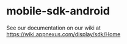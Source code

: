 mobile-sdk-android
==================

See our documentation on our wiki at 
https://wiki.appnexus.com/display/sdk/Home
